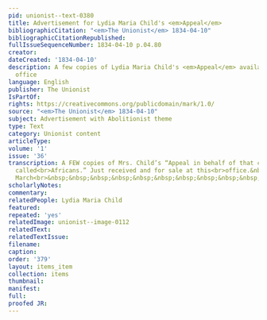 ```yaml
---
pid: unionist--text-0380
title: Advertisement for Lydia Maria Child's <em>Appeal</em>
bibliographicCitation: "<em>The Unionist</em> 1834-04-10"
bibliographicCitationRepublished: 
fullIssueSequenceNumber: 1834-04-10 p.04.80
creator: 
dateCreated: '1834-04-10'
description: A few copies of Lydia Maria Child's <em>Appeal</em> available at the
  office
language: English
publisher: The Unionist
IsPartOf: 
rights: https://creativecommons.org/publicdomain/mark/1.0/
source: "<em>The Unionist</em> 1834-04-10"
subject: Advertisement with Abolitionist theme
type: Text
category: Unionist content
articleType: 
volume: '1'
issue: '36'
transcription: A FEW copies of Mrs. Child’s “Appeal in behalf of that class of Americans
  called<br>Africans.” Just received and for sale at this<br>office.&nbsp;&nbsp;&nbsp;&nbsp;&nbsp;&nbsp;<br>&nbsp;&nbsp;&nbsp;&nbsp;&nbsp;&nbsp;&nbsp;&nbsp;&nbsp;&nbsp;&nbsp;
  March<br>&nbsp;&nbsp;&nbsp;&nbsp;&nbsp;&nbsp;&nbsp;&nbsp;&nbsp;&nbsp;&nbsp;&nbsp;&nbsp;&nbsp;&nbsp;&nbsp;&nbsp;&nbsp;&nbsp;&nbsp;&nbsp;&nbsp;&nbsp;&nbsp;<br>6<br>
scholarlyNotes: 
commentary: 
relatedPeople: Lydia Maria Child
featured: 
repeated: 'yes'
relatedImage: unionist--image-0112
relatedText: 
relatedTextIssue: 
filename: 
caption: 
order: '379'
layout: items_item
collection: items
thumbnail: 
manifest: 
full: 
proofed JR: 
---
```

